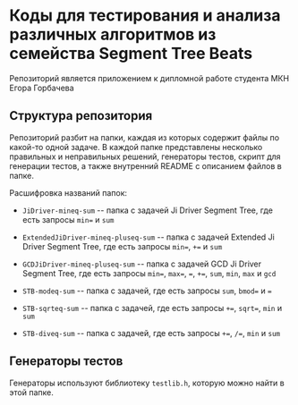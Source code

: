 # Коды для тестирования и анализа различных алгоритмов из семейства Segment Tree Beats

Репозиторий является приложением к дипломной работе студента МКН Егора Горбачева

## Структура репозитория

Репозиторий разбит на папки, каждая из которых содержит файлы по какой-то одной задаче. В каждой папке представлены несколько правильных и неправильных решений, генераторы тестов, скрипт для генерации тестов, а также внутренний README с описанием файлов в папке.

Расшифровка названий папок:

- `JiDriver-mineq-sum` -- папка с задачей Ji Driver Segment Tree, где есть запросы `min=` и `sum`

- `ExtendedJiDriver-mineq-pluseq-sum` -- папка с задачей Extended Ji Driver Segment Tree, где есть запросы `min=`, `+=` и `sum`

- `GCDJiDriver-mineq-pluseq-sum` -- папка с задачей GCD Ji Driver Segment Tree, где есть запросы `min=`, `max=`, `=`, `+=`, `sum`, `min`, `max` и `gcd`

- `STB-modeq-sum` -- папка с задачей, где есть запросы `sum`, `bmod=` и `=`

- `STB-sqrteq-sum` -- папка с задачей, где есть запросы `+=`, `sqrt=`, `min` и `sum`

- `STB-diveq-sum` -- папка с задачей, где есть запросы `+=`, `/=`, `min` и `sum`

## Генераторы тестов

Генераторы используют библиотеку `testlib.h`, которую можно найти в этой папке.
